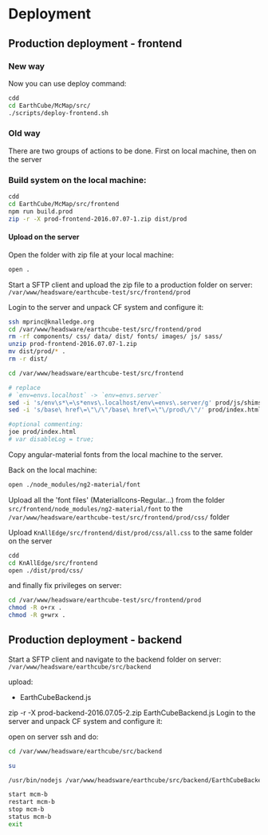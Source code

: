 # Deployment

## Production deployment - frontend

### New way

Now you can use deploy command:

```sh
cdd
cd EarthCube/McMap/src/
./scripts/deploy-frontend.sh
```

### Old way
There are two groups of actions to be done. First on local machine, then on the server

### Build system on the local machine:

```sh
cdd
cd EarthCube/McMap/src/frontend
npm run build.prod
zip -r -X prod-frontend-2016.07.07-1.zip dist/prod
```

#### Upload on the server

Open the folder with zip file at your local machine:

```sh
open .
```
Start a SFTP client and upload the zip file to a production folder on server:  `/var/www/headsware/earthcube-test/src/frontend/prod`

Login to the server and unpack CF system and configure it:

```sh
ssh mprinc@knalledge.org
cd /var/www/headsware/earthcube-test/src/frontend/prod
rm -rf components/ css/ data/ dist/ fonts/ images/ js/ sass/
unzip prod-frontend-2016.07.07-1.zip
mv dist/prod/* .
rm -r dist/

cd /var/www/headsware/earthcube-test/src/frontend

# replace
# `env=envs.localhost` -> `env=envs.server`
sed -i 's/env\s*\=\s*envs\.localhost/env\=envs\.server/g' prod/js/shims_bundle.js
sed -i 's/base\ href\=\"\/\"/base\ href\=\"\/prod\/\"/' prod/index.html

#optional commenting:
joe prod/index.html
# var disableLog = true;

```

Copy angular-material fonts from the local machine to the server.

Back on the local machine:

```sh
open ./node_modules/ng2-material/font
```

Upload all the 'font files' (MaterialIcons-Regular...) from the folder `src/frontend/node_modules/ng2-material/font` to the `/var/www/headsware/earthcube-test/src/frontend/prod/css/` folder

Upload `KnAllEdge/src/frontend/dist/prod/css/all.css` to the same folder on the server

```sh
cdd
cd KnAllEdge/src/frontend
open ./dist/prod/css/
```

and finally fix privileges on server:

```sh
cd /var/www/headsware/earthcube-test/src/frontend/prod
chmod -R o+rx .
chmod -R g+wrx .
```

## Production deployment - backend

Start a SFTP client and navigate to the backend folder on server:  `/var/www/headsware/earthcube/src/backend`

upload:

+ EarthCubeBackend.js

zip -r -X prod-backend-2016.07.05-2.zip EarthCubeBackend.js
Login to the server and unpack CF system and configure it:

open on server ssh and do:


```sh
cd /var/www/headsware/earthcube/src/backend

su

/usr/bin/nodejs /var/www/headsware/earthcube/src/backend/EarthCubeBackend.js 8042

start mcm-b
restart mcm-b
stop mcm-b
status mcm-b
exit

```
